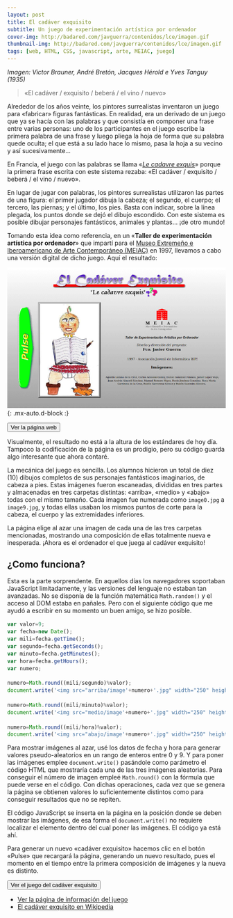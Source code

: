 ```yaml
---
layout: post
title: El cadáver exquisito
subtitle: Un juego de experimentación artística por ordenador
cover-img: http://badared.com/javguerra/contenidos/lce/imagen.gif
thumbnail-img: http://badared.com/javguerra/contenidos/lce/imagen.gif
tags: [web, HTML, CSS, javascript, arte, MEIAC, juego]
---
```

_Imagen: Victor Brauner, André Bretón, Jacques Hérold e Yves Tanguy (1935)_

>«El cadáver / exquisito / beberá / el vino / nuevo»

Alrededor de los años veinte, los pintores surrealistas inventaron un juego para «fabricar» figuras fantásticas. En realidad, era un derivado de un juego que ya se hacía con las palabras y que consistía en componer una frase entre varias personas: uno de los participantes en el juego escribe la primera palabra de una frase y luego pliega la hoja de forma que su palabra quede oculta; el que está a su lado hace lo mismo, pasa la hoja a su vecino y así sucesivamente... 

En Francia, el juego con las palabras se llama «[_Le cadavre exquis_](https://es.wikipedia.org/wiki/Cad%C3%A1ver_exquisito)» porque la primera frase escrita con este sistema rezaba: «El cadáver / exquisito / beberá / el vino / nuevo».

En lugar de jugar con palabras, los pintores surrealistas utilizaron las partes de una figura: el primer jugador dibuja la cabeza; el segundo, el cuerpo; el tercero, las piernas; y el último, los pies. Basta con indicar, sobre la línea plegada, los puntos donde se dejó el dibujo escondido. Con este sistema es posible dibujar personajes fantásticos, animales y plantas... ¡de otro mundo!

Tomando esta idea como referencia, en un «**Taller de experimentación artística por ordenador**» que impartí para el [Museo Extremeño e Iberoamericano de Arte Contemporáneo (MEIAC)](http://meiac.es) en 1997, llevamos a cabo una versión digital de dicho juego. Aquí el resultado:

![Página web](/assets/img/el-cadaver-exquisito.png){: .mx-auto.d-block :}

[<button class="btn btn-info text-uppercase">Ver la página web</button>](http://badared.com/javguerra/contenidos/lce/juego.htm)

Visualmente, el resultado no está a la altura de los estándares de hoy día. Tampoco la codificación de la página es un prodigio, pero su código guarda algo interesante que ahora contaré.

La mecánica del juego es sencilla. Los alumnos hicieron un total de diez (10) dibujos completos de sus personajes fantásticos imaginarios, de cabeza a pies. Estas imágenes fueron escaneadas, divididas en tres partes y almacenadas en tres carpetas distintas: «arriba», «medio» y «abajo» todas con el mismo tamaño. Cada imagen fue numerada como ```image0.jpg``` a ```image9.jpg```, y todas ellas usaban los mismos puntos de corte para la cabeza, el cuerpo y las extremidades inferiores.

La página elige al azar una imagen de cada una de las tres carpetas mencionadas, mostrando una composición de ellas totalmente nueva e inesperada. ¡Ahora es el ordenador el que juega al cadáver exquisito!

## ¿Como funciona?

Esta es la parte sorprendente. En aquellos días los navegadores soportaban JavaScript limitadamente, y las versiones del lenguaje no estaban tan avanzadas. No se disponía de la función matemática ```Math.random()``` y el acceso al DOM estaba en pañales. Pero con el siguiente código que me ayudó a escribir en su momento un buen amigo, se hizo posible.

```javascript
var valor=9;
var fecha=new Date();
var mili=fecha.getTime();	    
var segundo=fecha.getSeconds();
var minuto=fecha.getMinutes();	    
var hora=fecha.getHours();
var numero;

numero=Math.round((mili/segundo)%valor);
document.write('<img src="arriba/image'+numero+'.jpg" width="250" height="130"><br>');
	    
numero=Math.round((mili/minuto)%valor);
document.write('<img src="medio/image'+numero+'.jpg" width="250" height="130"><br>');

numero=Math.round((mili/hora)%valor);
document.write('<img src="abajo/image'+numero+'.jpg" width="250" height="130"><br>');
```

Para mostrar imágenes al azar, usé los datos de fecha y hora para generar valores pseudo-aleatorios en un rango de enteros entre 0 y 9. Y para poner las imágenes emplee ```document.write()``` pasándole como parámetro el código HTML que mostraría cada una de las tres imágenes aleatorias. Para conseguir el número de imagen empleé ```Math.round()``` con la fórmula que puede verse en el código. Con dichas operaciones, cada vez que se genera la página se obtienen valores lo suficientemente distintos como para conseguir resultados que no se repiten.

El código JavaScript se inserta en la página en la posición donde se deben mostrar las imágenes, de esa forma el ```document.write()``` no requiere localizar el elemento dentro del cual poner las imágenes. El código ya está ahí.

Para generar un nuevo «cadáver exquisito» hacemos clic en el botón «Pulse» que recargará la página, generando un nuevo resultado, pues el momento en el tiempo entre la primera composición de imágenes y la nueva es distinto.

[<button class="btn btn-info text-uppercase">Ver el juego del cadáver exquisito</button>](http://badared.com/javguerra/contenidos/lce/juego.htm)

* [Ver la página de información del juego](http://badared.com/javguerra/contenidos/lce/index.htm)
* [El cadáver exquisito en Wikipedia](https://es.wikipedia.org/wiki/Cad%C3%A1ver_exquisito)
